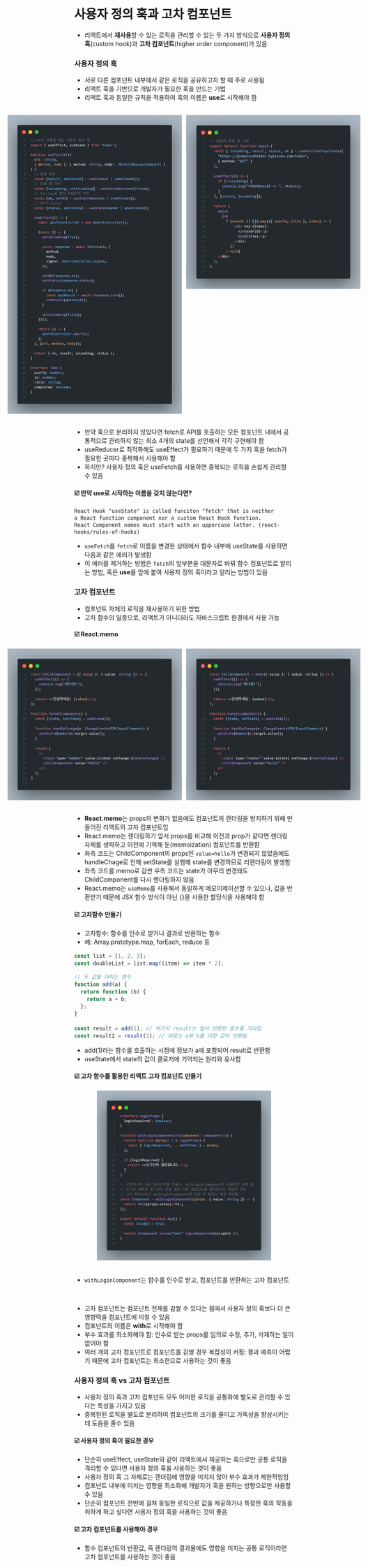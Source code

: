 # 사용자 정의 훅과 고차 컴포넌트

- 리액트에서 **재사용**할 수 있는 로직을 관리할 수 있는 두 가지 방식으로 **사용자 정의 훅**(custom hook)과 **고차 컴포넌트**(higher order component)가 있음

### 사용자 정의 훅

- 서로 다른 컴포넌트 내부에서 같은 로직을 공유하고자 할 때 주로 사용됨
- 리액트 훅을 기반으로 개발자가 필요한 훅을 만드는 기법
- 리액트 훅과 동일한 규칙을 적용하여 훅의 이름은 **use**로 시작해야 함

<br/>

<div style="display: flex; align-items: start; justify-content: center; gap: 10px;">
  <img src="image/code-1.png" width=400 style="object-fit: contain">
  <img src="image/code-2.png" width=400 style="object-fit: contain">
</div>

<br/>

- 만약 훅으로 분리하지 않았다면 fetch로 API를 호출하는 모든 컴포넌트 내에서 공통적으로 관리하지 않는 최소 4개의 state를 선언해서 각각 구현해야 함
- useReducer로 최적화해도 useEffect가 필요하기 때문에 두 가지 훅을 fetch가 필요한 곳마다 중복해서 사용해야 함
- 하지만? 사용자 정의 훅은 useFetch를 사용하면 중복되는 로직을 손쉽게 관리할 수 있음

#### ☑️ 만약 use로 시작하는 이름을 갖지 않는다면?

```
React Hook "useState" is called funciton "fetch" that is neither
a React function component nor a custom React Hook function.
React Component names must start with an uppercase letter. (react-hooks/rules-of-hooks)
```

- `useFetch`를 `fetch`로 이름을 변경한 상태에서 함수 내부에 useState를 사용하면 다음과 같은 에러가 발생함
- 이 에러를 제거하는 방법은 `fetch`의 앞부분을 대문자로 바꿔 함수 컴포넌트로 알리는 방법, 혹은 **use**를 앞에 붙여 사용자 정의 훅이라고 알리는 방법이 있음

### 고차 컴포넌트

- 컴포넌트 자체의 로직을 재사용하기 위한 방법
- 고차 함수의 일종으로, 리액트가 아니더라도 자바스크립트 환경에서 사용 가능

#### ☑️ React.memo

<div style="display: flex; align-items: start; justify-content: center; gap: 10px;">
  <img src="image/code-3.png" width=400 style="object-fit: contain">
  <img src="image/code-4.png" width=400 style="object-fit: contain">
</div>

<br/>

- **React.memo**는 props의 변화가 없음에도 컴포넌트의 렌더링을 방지하기 위해 만들어진 리액트의 고차 컴포넌트임
- React.memo는 렌더링하기 앞서 props를 비교해 이전과 prop가 같다면 렌더링 자체를 생략하고 이전에 기억해 둔(memoization) 컴포넌트를 반환함
- 좌측 코드는 ChildComponent의 props인 `value=hello`가 변경되지 않았음에도 handleChage로 인해 setState를 실행해 state를 변경하므로 리렌더링이 발생함
- 좌측 코드를 memo로 감싼 우측 코드는 state가 아무리 변경돼도 ChildComponent를 다시 렌더링하지 않음
- React.memo는 `useMemo`를 사용해서 동일하게 메모이제이션할 수 있으나, 값을 반환받기 때문에 JSX 함수 방식이 아닌 {}을 사용한 할당식을 사용해야 함

#### ☑️ 고차함수 만들기

- 고차함수: 함수를 인수로 받거나 결과로 반환하는 함수
- 예: Array.prototype.map, forEach, reduce 등

```javascript
const list = [1, 2, 3];
const doubleList = list.map((item) => item * 2);
```

```javascript
// 두 값을 더하는 함수
function add(a) {
  return function (b) {
    return a + b;
  };
}

const result = add(1); // 여기서 result는 앞서 반환한 함수를 가리킴
const result2 = result(2); // 비로소 a와 b를 더한 값이 반환됨
```

- add(1)라는 함수를 호출하는 시점에 정보가 a에 포함되어 result로 반환함
- useState에서 state의 값이 클로저에 기억되는 원리와 유사함

#### ☑️ 고차 함수를 활용한 리액트 고차 컴포넌트 만들기

<div align=center>
  <img src="image/code-5.png" width=400 style="object-fit: contain">
</div>

<br/>

- `withLoginComponent`는 함수를 인수로 받고, 컴포넌트를 반환하는 고차 컴포넌트

<br/>

- 고차 컴포넌트는 컴포넌트 전체를 감쌀 수 있다는 점에서 사용자 정의 훅보다 더 큰 영향력을 컴포넌트에 미칠 수 있음
- 컴포넌트의 이름은 **with**로 시작해야 함
- 부수 효과를 최소화해야 함: 인수로 받는 props를 임의로 수정, 추가, 삭제하는 일이 없어야 함
- 여러 개의 고차 컴포넌트로 컴포넌트를 감쌀 경우 복잡성이 커짐: 결과 예측이 어렵기 때문에 고차 컴포넌트는 최소한으로 사용하는 것이 좋음

### 사용자 정의 훅 vs 고차 컴포넌트

- 사용자 정의 훅과 고차 컴포넌트 모두 어떠한 로직을 공통화에 별도로 관리할 수 있다는 특성을 가지고 있음
- 중복된된 로직을 별도로 분리하여 컴포넌트의 크기를 줄이고 가독성을 향상시키는 데 도움을 줄수 있음

#### ☑️ 사용자 정의 훅이 필요한 경우

- 단순히 useEffect, useState와 같이 리액트에서 제공하는 훅으로만 공통 로직을 격리할 수 있다면 사용자 정의 훅을 사용하는 것이 좋음
- 사용자 정의 훅 그 자체로는 렌더링에 영향을 미치지 않아 부수 효과가 제한적임임
- 컴포넌트 내부에 미치는 영향을 최소화해 개발자가 훅을 원하는 방향으로만 사용할 수 있음
- 단순히 컴포넌트 전반에 걸쳐 동일한 로직으로 값을 제공하거나 특정한 훅의 작동을 취하게 하고 싶다면 사용자 정의 훅을 사용하는 것이 좋음

#### ☑️ 고차 컴포넌트를 사용해야 경우

- 함수 컴포넌트의 반환값, 즉 렌더링의 결과물에도 영향을 미치는 공통 로직이라면 고차 컴포넌트를 사용하는 것이 좋음
